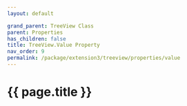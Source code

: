 ```yaml
---
layout: default

grand_parent: TreeView Class
parent: Properties
has_children: false
title: TreeView.Value Property
nav_order: 9
permalink: /package/extension3/treeview/properties/value
---
```

# {{ page.title }}
